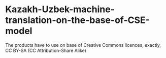 # Kazakh-Uzbek-machine-translation-on-the-base-of-CSE-model
The products have to use on base of Creative Commons licences, exactly, CC BY-SA (CC Attribution-Share Alike)
